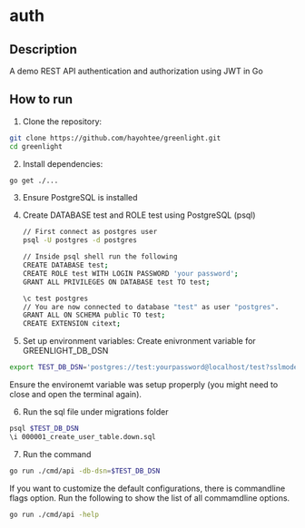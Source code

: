 # auth

## Description
A demo REST API authentication and authorization using JWT in Go

## How to run
1. Clone the repository:

  ```bash
  git clone https://github.com/hayohtee/greenlight.git
  cd greenlight
  ```
2. Install dependencies:

  ```bash
  go get ./...
  ```
3. Ensure PostgreSQL is installed
   
4. Create DATABASE test and ROLE test using PostgreSQL (psql)

   ```bash
   // First connect as postgres user
   psql -U postgres -d postgres

   // Inside psql shell run the following
   CREATE DATABASE test;
   CREATE ROLE test WITH LOGIN PASSWORD 'your password';
   GRANT ALL PRIVILEGES ON DATABASE test TO test;

   \c test postgres
   // You are now connected to database "test" as user "postgres".
   GRANT ALL ON SCHEMA public TO test;
   CREATE EXTENSION citext;
   ```
5. Set up environment variables:
  Create enivronment variable for GREENLIGHT_DB_DSN

  ```bash
  export TEST_DB_DSN='postgres://test:yourpassword@localhost/test?sslmode=disable';
  ```
  Ensure the environemt variable was setup properply (you might need to close and open the terminal again).

6. Run the sql file under migrations folder

  ```bash
  psql $TEST_DB_DSN
  \i 000001_create_user_table.down.sql
  ```

7. Run the command
   
  ```bash
  go run ./cmd/api -db-dsn=$TEST_DB_DSN
  ```
  If you want to customize the default configurations, there is commandline flags option. Run the following
  to show the list of all commamdline options.
  
  ```bash
  go run ./cmd/api -help 
  ```
